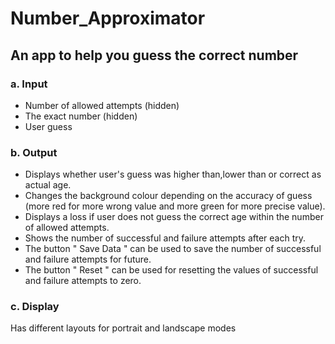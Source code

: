 # Number_Approximator

## An app to help you guess the correct number

### a. Input
   * Number of allowed attempts (hidden)
   * The exact number (hidden)
   * User guess
  
### b. Output 
   * Displays whether user's guess was higher than,lower than or correct as actual age.
   * Changes the background colour depending on the accuracy of guess (more red for more wrong value and more green for more precise value).
   * Displays a loss if user does not guess the correct age within the number of allowed attempts.
   * Shows the number of successful and failure attempts after each try.
   * The button " Save Data " can be used to save the number of successful and failure attempts for future.
   * The button " Reset " can be used for resetting the values of successful and failure attempts to zero.
     
### c. Display
   Has different layouts for portrait and landscape modes
